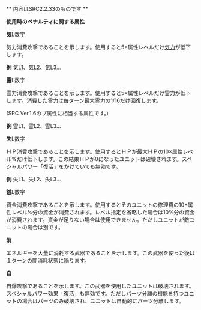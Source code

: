 ** 内容はSRC2.2.33のものです **

**使用時のペナルティに関する属性**

**気**L数字

気力消費攻撃であることを示します。使用すると5×属性レベルだけ[気力](気力.md)が低下します。

**例** 気L1、気L2、気L3…

**霊**L数字

霊力消費攻撃であることを示します。使用すると5×属性レベルだけ霊力が低下します。消費した霊力は毎ターン最大霊力の1/16だけ回復します。

(SRC Ver.1.6のプ属性に相当する属性です。)

**例** 霊L1、霊L2、霊L3…

**失**L数字

ＨＰ消費攻撃であることを示します。使用するとＨＰが最大ＨＰの10×属性レベル%だけ低下します。この結果ＨＰが0になったユニットは破壊されます。スペシャルパワー「復活」をかけていても無効です。

**例** 失L1、失L2、失L3…

**銭**L数字

資金消費攻撃であることを示します。使用するとそのユニットの修理費の10×属性レベル%分の資金が消費されます。レベル指定を省略した場合は10%分の資金が消費されます。資金が足りない場合は使用できません。ただしユニットが敵ユニットの場合は別です。

**消**

エネルギーを大量に消耗する武器であることを示します。この武器を使った後は１ターンの間消耗状態に陥ります。

**自**

自爆攻撃であることを示します。この武器を使用したユニットは破壊されます。スペシャルパワー効果「復活」も無効です。ただしパーツ分離の機能を持つユニットの場合はパーツのみ破壊され、ユニットは自動的にパーツ分離します。
